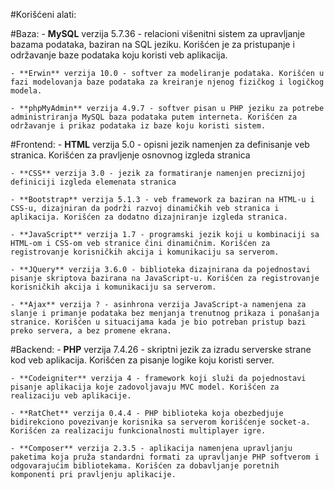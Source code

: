#Korišćeni alati:

#Baza:
	- **MySQL** verzija 5.7.36 - relacioni višenitni sistem za upravljanje bazama podataka, baziran na SQL jeziku. Korišćen je za pristupanje i održavanje baze podataka koju koristi veb aplikacija.

	- **Erwin** verzija 10.0 - softver za modeliranje podataka. Korišćen u fazi modelovanja baze podataka za kreiranje njenog fizičkog i logičkog modela.

	- **phpMyAdmin** verzija 4.9.7 - softver pisan u PHP jeziku za potrebe administriranja MySQL baza podataka putem interneta. Korišćen za održavanje i prikaz podataka iz baze koju koristi sistem.

#Frontend:
	- **HTML** verzija 5.0 - opisni jezik namenjen za definisanje veb stranica. Korišćen za pravljenje osnovnog izgleda stranica

	- **CSS** verzija 3.0 - jezik za formatiranje namenjen preciznijoj definiciji izgleda elemenata stranica

	- **Bootstrap** verzija 5.1.3 - veb framework za baziran na HTML-u i CSS-u, dizajniran da podrži razvoj dinamičkih veb stranica i aplikacija. Korišćen za dodatno dizajniranje izgleda stranica.

	- **JavaScript** verzija 1.7 - programski jezik koji u kombinaciji sa HTML-om i CSS-om veb stranice čini dinamičnim. Korišćen za registrovanje korisničkih akcija i komunikaciju sa serverom.

	- **JQuery** verzija 3.6.0 - biblioteka dizajnirana da pojednostavi pisanje skriptova bazirana na JavaScript-u. Korišćen za registrovanje korisničkih akcija i komunikaciju sa serverom.

	- **Ajax** verzija ? - asinhrona verzija JavaScript-a namenjena za slanje i primanje podataka bez menjanja trenutnog prikaza i ponašanja stranice. Korišćen u situacijama kada je bio potreban pristup bazi preko servera, a bez promene ekrana.

#Backend:
	- **PHP** verzija 7.4.26 - skriptni jezik za izradu serverske strane kod veb aplikacija. Korišćen za pisanje logike koju koristi server.

	- **Codeigniter** verzija 4 - framework koji služi da pojednostavi pisanje aplikacija koje zadovoljavaju MVC model. Korišćen za realizaciju veb aplikacije.

	- **RatChet** verzija 0.4.4 - PHP biblioteka koja obezbedjuje bidirekciono povezivanje korisnika sa serverom korišćenje socket-a. Korišćen za realizaciju funkcionalnosti multiplayer igre.

	- **Composer** verzija 2.3.5 - aplikacija namenjena upravljanju paketima koja pruža standardni formati za upravljanje PHP softverom i odgovarajućim bibliotekama. Korišćen za dobavljanje poretnih komponenti pri pravljenju aplikacije.